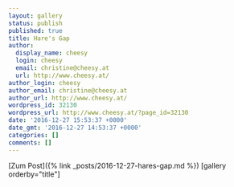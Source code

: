 ```yaml
---
layout: gallery
status: publish
published: true
title: Hare's Gap
author:
  display_name: cheesy
  login: cheesy
  email: christine@cheesy.at
  url: http://www.cheesy.at/
author_login: cheesy
author_email: christine@cheesy.at
author_url: http://www.cheesy.at/
wordpress_id: 32130
wordpress_url: http://www.cheesy.at/?page_id=32130
date: '2016-12-27 15:53:37 +0000'
date_gmt: '2016-12-27 14:53:37 +0000'
categories: []
comments: []
---
```


[Zum Post]({% link _posts/2016-12-27-hares-gap.md %})
[gallery orderby="title"]
